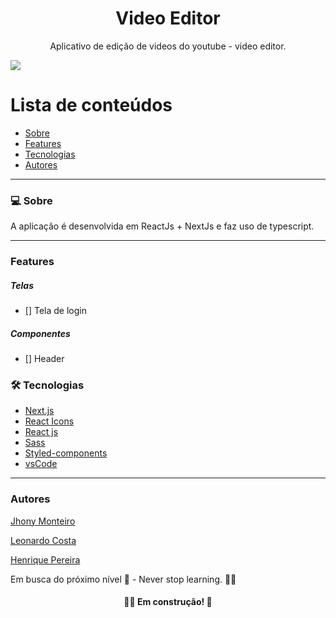 <h1 align="center">Video Editor</h1>
<p align="center">Aplicativo de edição de videos do youtube - video editor.</p>
<img src="https://img.shields.io/badge/REACTJS-WORK-blue">

# Lista de conteúdos

<!--ts-->

- [Sobre](#sobre)
- [Features](#features)
- [Tecnologias](#tecnologias)
- [Autores](#autores)
<!--te-->

---

### 💻 Sobre

A aplicação é desenvolvida em ReactJs + NextJs e faz uso de typescript.

---

### Features

##### Telas

- [] Tela de login

##### Componentes

- [] Header

### 🛠 Tecnologias

- [Next.js](https://nextjs.org)
- [React Icons](https://react-icons.github.io/react-icons)
- [React js](https://pt-br.reactjs.org)
- [Sass](https://sass-lang.com/)
- [Styled-components](https://styled-components.com/)
- [vsCode](https://code.visualstudio.com/)

---

### Autores

[Jhony Monteiro](http://linkedin.com/in/joao-sebastiao)

[Leonardo Costa](https://www.linkedin.com/in/leonardo-da-silva-costa/)

[Henrique Pereira](https://www.linkedin.com/in/henriquee-pereira/)

Em busca do próximo nível 🚀 - Never stop learning. 🧑‍🎓

<h4 align="center"> 
	🧑‍🔧 Em construção! 🚧
</h4>
